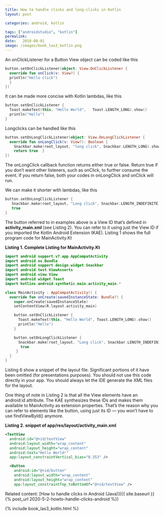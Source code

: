 ```yaml
---
title: How to handle clicks and long-clicks in Kotlin
layout: post

categories: android, kotlin

tags: ["androidstudio", "kotlin"]
permalink: 
date:   2018-08-01 
image: /images/book_las3_kotlin.png
---
```


An onClickListener for a Button View object can be coded like this

```kotlin
button.setOnClickListener(object: View.OnClickListener {
  override fun onClick(v: View?) {
  println("Hello click")
  }
})
```

It can be made more concise with Kotlin lambdas, like this

```kotlin
button.setOnClickListener {
  Toast.makeText(this, "Hello World",   Toast.LENGTH_LONG).show()
  println("Hello")
}
```

Longclicks can be handled like this

```kotlin
button.setOnLongClickListener(object: View.OnLongClickListener {
  override fun onLongClick(v: View?): Boolean {
    Snackbar.make(root_layout, "long click", Snackbar.LENGTH_LONG).show()
    return true  }
})
```

The onLongClick callback function returns either true or false. Return true if you don’t want other listeners, such as onClick, to further consume the event. If you return false, both your codes in onLongClick and onClick will run.

We can make it shorter with lambdas, like this

```kotlin
button.setOnLongClickListener {
   Snackbar.make(root_layout, "Long click", Snackbar.LENGTH_INDEFINITE).show()
   true
}
```

The button referred to in examples above is a View ID that’s defined in **activity_main.xml** (see Listing 2). You can refer to it using just the View ID if you imported the Kotlin Android Extension (KAE). Listing 1 shows the full program code for MainActivity.Kt 

**Listing 1. Complete Listing for MainActivity.Kt**

```kotlin
import android.support.v7.app.AppCompatActivity
import android.os.Bundle
import android.support.design.widget.Snackbar
import android.test.ViewAsserts
import android.view.View
import android.widget.Toast
import kotlinx.android.synthetic.main.activity_main.*

class MainActivity : AppCompatActivity() {
  override fun onCreate(savedInstanceState: Bundle?) {
    super.onCreate(savedInstanceState)
    setContentView(R.layout.activity_main)

    button.setOnClickListener {
      Toast.makeText(this, "Hello World", Toast.LENGTH_LONG).show()
      println("Hello")
    }

    button.setOnLongClickListener {
      Snackbar.make(root_layout, "Long click", Snackbar.LENGTH_INDEFINITE).show()
       true
     }
  }
}
```

Listing 6 show a snippet of the layout file. Significant portions of it have been omitted (for presentations purposes). You should not use this code directly in your app. You should always let the IDE generate the XML files for the layout.

One thing of note in Listing 2 is that all the View elements have an android:id attribute. The KAE synthesizes these IDs and makes them available to MainActivity as extension properties. That’s the reason why you can refer to elements like the button, using just its ID — you won’t have to use findViewById() anymore. 

**Listing 2. snippet of app/res/layout/activity_main.xml**

```xml
<TextView
  android:id="@+id/textView"
  android:layout_width="wrap_content"
  android:layout_height="wrap_content"
  android:text="Hello World!"
  app:layout_constraintVertical_bias="0.353" />

  <Button
    android:id="@+id/button"
    android:layout_width="wrap_content"
    android:layout_height="wrap_content"
    app:layout_constraintTop_toBottomOf="@+id/textView" />
```

Related content: [How to handle clicks in Android (Java)]({{ site.baseurl }}{% post_url 2020-5-2-howto-handle-clicks-android %})


{% include book_las3_kotlin.html %}